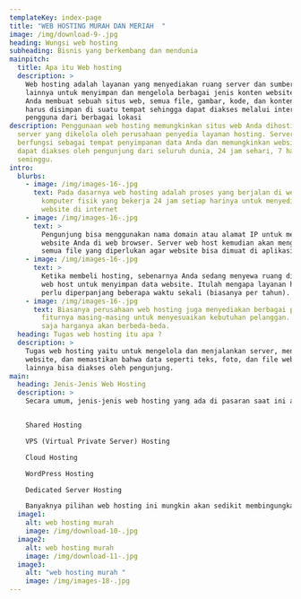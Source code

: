 ```yaml
---
templateKey: index-page
title: "WEB HOSTING MURAH DAN MERIAH  "
image: /img/download-9-.jpg
heading: Wungsi web hosting
subheading: Bisnis yang berkembang dan mendunia
mainpitch:
  title: Apa itu Web hosting
  description: >
    Web hosting adalah layanan yang menyediakan ruang server dan sumber daya
    lainnya untuk menyimpan dan mengelola berbagai jenis konten website. Ketika
    Anda membuat sebuah situs web, semua file, gambar, kode, dan konten lainnya
    harus disimpan di suatu tempat sehingga dapat diakses melalui internet oleh
    pengguna dari berbagai lokasi
description: Penggunaan web hosting memungkinkan situs web Anda dihosting pada
  server yang dikelola oleh perusahaan penyedia layanan hosting. Server ini
  berfungsi sebagai tempat penyimpanan data Anda dan memungkinkan website Anda
  dapat diakses oleh pengunjung dari seluruh dunia, 24 jam sehari, 7 hari
  seminggu.
intro:
  blurbs:
    - image: /img/images-16-.jpg
      text: Pada dasarnya web hosting adalah proses yang berjalan di web server, yaitu
        komputer fisik yang bekerja 24 jam setiap harinya untuk menyediakan
        website di internet
    - image: /img/images-16-.jpg
      text: >
        Pengunjung bisa menggunakan nama domain atau alamat IP untuk membuka
        website Anda di web browser. Server web host kemudian akan mengirimkan
        semua file yang diperlukan agar website bisa dimuat di aplikasi tersebut
    - image: /img/images-16-.jpg
      text: >
        Ketika membeli hosting, sebenarnya Anda sedang menyewa ruang di server
        web host untuk menyimpan data website. Itulah mengapa layanan hosting
        perlu diperpanjang beberapa waktu sekali (biasanya per tahun).
    - image: /img/images-16-.jpg
      text: Biasanya perusahaan web hosting juga menyediakan berbagai paket dengan
        fiturnya masing-masing untuk menyesuaikan kebutuhan pelanggan. Tentu
        saja harganya akan berbeda-beda.
  heading: Tugas web hosting itu apa ?
  description: >
    Tugas web hosting yaitu untuk mengelola dan menjalankan server, mengamankan
    website, dan memastikan bahwa data seperti teks, foto, dan file website
    lainnya bisa diakses oleh pengunjung.
main:
  heading: Jenis-Jenis Web Hosting
  description: >
    Secara umum, jenis-jenis web hosting yang ada di pasaran saat ini adalah:


    Shared Hosting

    VPS (Virtual Private Server) Hosting

    Cloud Hosting

    WordPress Hosting

    Dedicated Server Hosting

    Banyaknya pilihan web hosting ini mungkin akan sedikit membingungkan bagi Anda untuk menentukan mana yang paling baik.
  image1:
    alt: web hosting murah
    image: /img/download-10-.jpg
  image2:
    alt: web hosting murah
    image: /img/download-11-.jpg
  image3:
    alt: "web hosting murah "
    image: /img/images-18-.jpg
---
```

